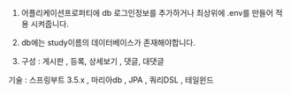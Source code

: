 1. 어플리케이션프로퍼티에 db 로그인정보를 추가하거나 최상위에 .env를 만들어 적용 시켜줍니다.

2. db에는 study이름의 데이터베이스가 존재해야합니다.

3. 구성 :
  게시판 , 등록, 상세보기 , 댓글, 대댓글 

기술 : 스프링부트 3.5.x , 마리아db , JPA , 쿼리DSL , 테일윈드

